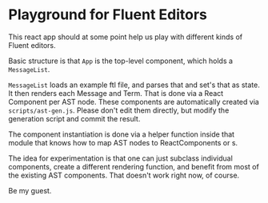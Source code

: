 Playground for Fluent Editors
=============================

This react app should at some point help us play with different kinds
of Fluent editors.

Basic structure is that `App` is the top-level component, which holds a
`MessageList`.

`MessageList` loads an example ftl file, and parses that and set's that as
state. It then renders each Message and Term. That is done via a React
Component per AST node. These components are automatically created via
`scripts/ast-gen.js`. Please don't edit them directly, but modify the
generation script and commit the result.

The component instantiation is done via a helper function inside that
module that knows how to map AST nodes to ReactComponents or <span>s.

The idea for experimentation is that one can just subclass individual
components, create a different rendering function, and benefit from most
of the existing AST components. That doesn't work right now, of course.

Be my guest.
